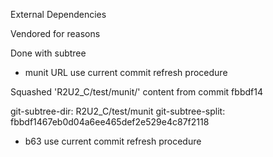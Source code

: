 External Dependencies

Vendored for reasons

Done with subtree

- munit
URL
use
current commit
refresh procedure

Squashed 'R2U2_C/test/munit/' content from commit fbbdf14

git-subtree-dir: R2U2_C/test/munit
git-subtree-split: fbbdf1467eb0d04a6ee465def2e529e4c87f2118


- b63
use
current commit
refresh procedure
